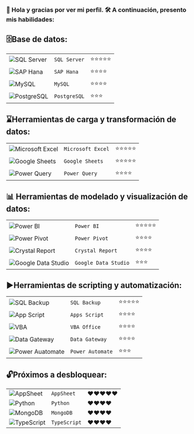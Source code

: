 ### 👋 Hola y gracias por ver mi perfil. 🛠️ A continuación, presento mis habilidades: 



## 🗄️Base de datos: 

||||
|-|-|-|
|![SQL Server](https://i.imgur.com/NQ2eQjR.png)| `SQL Server` |⭐⭐⭐⭐⭐|
|![SAP Hana](https://i.imgur.com/oUnQ4km.png)| `SAP Hana` | ⭐⭐⭐⭐ |
|![MySQL](https://i.imgur.com/tSx6ar2.png)| `MySQL` | ⭐⭐⭐⭐ |
|![PostgreSQL](https://i.imgur.com/OpiUKA1.png)| `PostgreSQL` | ⭐⭐⭐ |


## ⌛Herramientas de carga y transformación de datos:

||||
|-|-|-|
|![Microsoft Excel](https://i.imgur.com/4sPSA20.png)| `Microsoft Excel` | ⭐⭐⭐⭐⭐ |
|![Google Sheets](https://i.imgur.com/87Il3QP.png)| `Google Sheets` | ⭐⭐⭐⭐⭐ |
|![Power Query](https://i.imgur.com/1XmeS9k.png)| `Power Query` | ⭐⭐⭐⭐ |


## 📊 Herramientas de modelado y visualización de datos:

||||
|-|-|-|
|![Power BI](https://i.imgur.com/D1GZf9u.png)| `Power BI` | ⭐⭐⭐⭐⭐ |
|![Power Pivot](https://i.imgur.com/O3ztH4O.png)| `Power Pivot` | ⭐⭐⭐⭐ |
|![Crystal Report](https://i.imgur.com/wOrpcbH.png)| `Crystal Report` | ⭐⭐⭐⭐ |
|![Google Data Studio](https://i.imgur.com/i91fIJ8.png)| `Google Data Studio` | ⭐⭐⭐ |


## ▶️Herramientas de scripting y automatización:
||||
|-|-|-|
|![SQL Backup](https://i.imgur.com/TWK24Xi.png)| `SQL Backup` | ⭐⭐⭐⭐⭐ |
|![App Script](https://i.imgur.com/zdtSQSa.png)| `Apps Script` | ⭐⭐⭐⭐ |
|![VBA](https://i.imgur.com/Ke1HOcM.png)| `VBA Office` | ⭐⭐⭐⭐ |
|![Data Gateway](https://i.imgur.com/BNqzIk3.png)| `Data Gateway` | ⭐⭐⭐⭐ |
|![Power Auatomate](https://i.imgur.com/kls8UBK.png)| `Power Automate` | ⭐⭐⭐ |


## 🔓Próximos a desbloquear:

||||
|-|-|-|
|![AppSheet](https://i.imgur.com/a2JTMhz.png)| `AppSheet` | ❤️❤️❤️❤️❤️ |
|![Python](https://i.imgur.com/8kjrYQ6.png)| `Python` | ❤️❤️❤️❤️ |
|![MongoDB](https://i.imgur.com/vuIJOKQ.png)| `MongoDB` | ❤️❤️❤️❤️ |
|![TypeScript](https://i.imgur.com/qZlDMbP.png)| `TypeScript` | ❤️❤️❤️❤️ |
